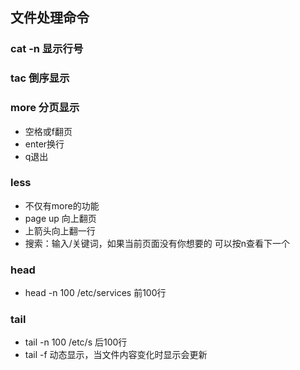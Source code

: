 

## 文件处理命令
### cat -n  显示行号
### tac 倒序显示
### more 分页显示 
* 空格或f翻页 
* enter换行 
* q退出
### less 
* 不仅有more的功能 
* page up 向上翻页 
* 上箭头向上翻一行
* 搜索：输入/关键词，如果当前页面没有你想要的 可以按n查看下一个
### head 
* head -n 100 /etc/services 前100行
### tail 
* tail -n 100 /etc/s        后100行
* tail -f 动态显示，当文件内容变化时显示会更新
